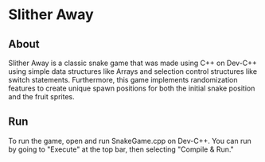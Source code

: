 # Slither Away

## About 

Slither Away is a classic snake game that was made using C++ on Dev-C++ using simple data structures like Arrays and selection control structures like switch statements. Furthermore, this game implements randomization features to create unique spawn positions for both the initial snake position and the fruit sprites.

## Run 
To run the game, open and run SnakeGame.cpp on Dev-C++. You can run by going to "Execute" at the top bar, then selecting "Compile & Run."
